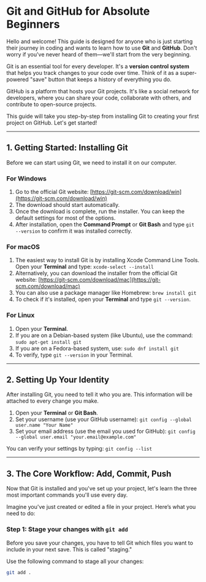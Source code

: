 # Git and GitHub for Absolute Beginners

Hello and welcome! This guide is designed for anyone who is just starting their journey in coding and wants to learn how to use **Git** and **GitHub**. Don't worry if you've never heard of them—we'll start from the very beginning.

Git is an essential tool for every developer. It's a **version control system** that helps you track changes to your code over time. Think of it as a super-powered "save" button that keeps a history of everything you do.

GitHub is a platform that hosts your Git projects. It's like a social network for developers, where you can share your code, collaborate with others, and contribute to open-source projects.

This guide will take you step-by-step from installing Git to creating your first project on GitHub. Let's get started!

---

## 1. Getting Started: Installing Git

Before we can start using Git, we need to install it on our computer.

### For Windows

1. Go to the official Git website: [https://git-scm.com/download/win](https://git-scm.com/download/win)
2. The download should start automatically.
3. Once the download is complete, run the installer. You can keep the default settings for most of the options.
4. After installation, open the **Command Prompt** or **Git Bash** and type `git --version` to confirm it was installed correctly.

### For macOS

1. The easiest way to install Git is by installing Xcode Command Line Tools. Open your **Terminal** and type: `xcode-select --install`
2. Alternatively, you can download the installer from the official Git website: [https://git-scm.com/download/mac](https://git-scm.com/download/mac)
3. You can also use a package manager like Homebrew: `brew install git`
4. To check if it's installed, open your **Terminal** and type `git --version`.

### For Linux

1. Open your **Terminal**.
2. If you are on a Debian-based system (like Ubuntu), use the command: `sudo apt-get install git`
3. If you are on a Fedora-based system, use: `sudo dnf install git`
4. To verify, type `git --version` in your Terminal.

---

## 2. Setting Up Your Identity

After installing Git, you need to tell it who you are. This information will be attached to every change you make.

1. Open your **Terminal** or **Git Bash**.
2. Set your username (use your GitHub username): `git config --global user.name "Your Name"`
3. Set your email address (use the email you used for GitHub): `git config --global user.email "your.email@example.com"`

You can verify your settings by typing: `git config --list`

---

## 3. The Core Workflow: Add, Commit, Push

Now that Git is installed and you've set up your project, let's learn the three most important commands you'll use every day.

Imagine you've just created or edited a file in your project. Here’s what you need to do:

### Step 1: Stage your changes with `git add`

Before you save your changes, you have to tell Git which files you want to include in your next save. This is called "staging."

Use the following command to stage all your changes:

```sh
git add .

